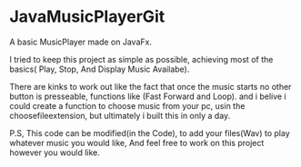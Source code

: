 # JavaMusicPlayerGit
A basic MusicPlayer made on JavaFx.

I tried to keep this project as simple as possible,
achieving most of the basics( Play, Stop, And Display Music Availabe).

There are kinks to work out like the fact that once the music starts no other button is presseable,
functions like (Fast Forward and Loop).
and i belive i could create a function to choose music from your pc, usin the choosefileextension,
but ultimately i built this in only a day.

P.S, This code can be modified(in the Code), to add your files(Wav) to play whatever music you would like,
And feel free to work on this project however you would like.
